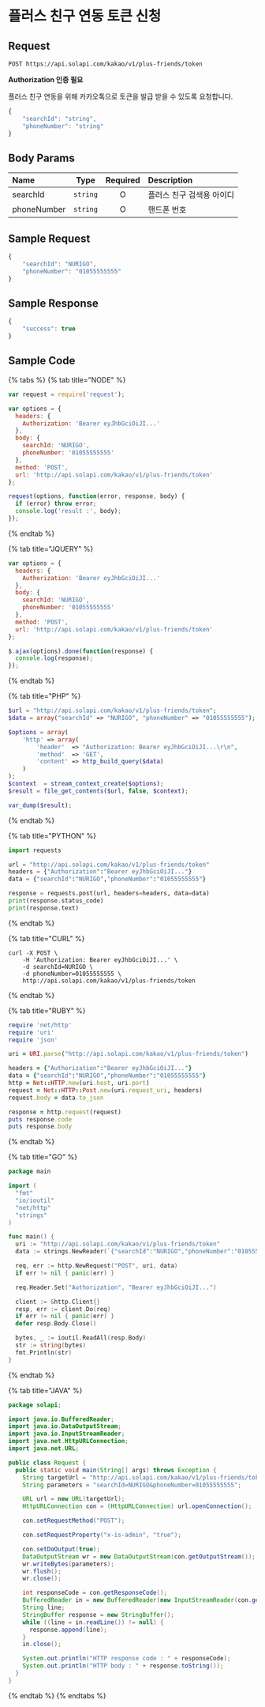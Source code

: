 # 플러스 친구 연동 토큰 신청

## Request

```text
POST https://api.solapi.com/kakao/v1/plus-friends/token
```

**Authorization 인증 필요**

플러스 친구 연동을 위해 카카오톡으로 토큰을 발급 받을 수 있도록 요청합니다.

```javascript
{
    "searchId": "string",
    "phoneNumber": "string"
}
```

## Body Params

| Name | Type | Required | Description |
| :--- | :---: | :---: | :--- |
| searchId | `string` | O | 플러스 친구 검색용 아이디 |
| phoneNumber | `string` | O | 핸드폰 번호 |

## Sample Request

```javascript
{
    "searchId": "NURIGO",
    "phoneNumber": "01055555555"
}
```

## Sample Response

```javascript
{
    "success": true
}
```

## Sample Code

{% tabs %}
{% tab title="NODE" %}
```javascript
var request = require('request');

var options = {
  headers: {
    Authorization: 'Bearer eyJhbGciOiJI...'
  },
  body: {
    searchId: 'NURIGO',
    phoneNumber: '01055555555'
  },
  method: 'POST',
  url: 'http://api.solapi.com/kakao/v1/plus-friends/token'
};

request(options, function(error, response, body) {
  if (error) throw error;
  console.log('result :', body);
});
```
{% endtab %}

{% tab title="JQUERY" %}
```javascript
var options = {
  headers: {
    Authorization: 'Bearer eyJhbGciOiJI...'
  },
  body: {
    searchId: 'NURIGO',
    phoneNumber: '01055555555'
  },
  method: 'POST',
  url: 'http://api.solapi.com/kakao/v1/plus-friends/token'
};

$.ajax(options).done(function(response) {
  console.log(response);
});
```
{% endtab %}

{% tab title="PHP" %}
```php
$url = "http://api.solapi.com/kakao/v1/plus-friends/token";
$data = array("searchId" => "NURIGO", "phoneNumber" => "01055555555");

$options = array(
    'http' => array(
        'header'  => "Authorization: Bearer eyJhbGciOiJI...\r\n",
        'method'  => 'GET',
        'content' => http_build_query($data)
    )
);
$context  = stream_context_create($options);
$result = file_get_contents($url, false, $context);

var_dump($result);
```
{% endtab %}

{% tab title="PYTHON" %}
```python
import requests

url = "http://api.solapi.com/kakao/v1/plus-friends/token"
headers = {"Authorization":"Bearer eyJhbGciOiJI..."}
data = {"searchId":"NURIGO","phoneNumber":"01055555555"}

response = requests.post(url, headers=headers, data=data)
print(response.status_code)
print(response.text)
```
{% endtab %}

{% tab title="CURL" %}
```text
curl -X POST \
    -H 'Authorization: Bearer eyJhbGciOiJI...' \
    -d searchId=NURIGO \
    -d phoneNumber=01055555555 \
    http://api.solapi.com/kakao/v1/plus-friends/token
```
{% endtab %}

{% tab title="RUBY" %}
```ruby
require 'net/http'
require 'uri'
require 'json'

uri = URI.parse("http://api.solapi.com/kakao/v1/plus-friends/token")

headers = {"Authorization":"Bearer eyJhbGciOiJI..."}
data = {"searchId":"NURIGO","phoneNumber":"01055555555"}
http = Net::HTTP.new(uri.host, uri.port)
request = Net::HTTP::Post.new(uri.request_uri, headers)
request.body = data.to_json

response = http.request(request)
puts response.code
puts response.body
```
{% endtab %}

{% tab title="GO" %}
```go
package main

import (
  "fmt"
  "io/ioutil"
  "net/http"
  "strings"
)

func main() {
  uri := "http://api.solapi.com/kakao/v1/plus-friends/token"
  data := strings.NewReader(`{"searchId":"NURIGO","phoneNumber":"01055555555"}`)

  req, err := http.NewRequest("POST", uri, data)
  if err != nil { panic(err) }

  req.Header.Set("Authorization", "Bearer eyJhbGciOiJI...")

  client := &http.Client{}
  resp, err := client.Do(req)
  if err != nil { panic(err) }
  defer resp.Body.Close()

  bytes, _ := ioutil.ReadAll(resp.Body)
  str := string(bytes)
  fmt.Println(str)
}
```
{% endtab %}

{% tab title="JAVA" %}
```java
package solapi;

import java.io.BufferedReader;
import java.io.DataOutputStream;
import java.io.InputStreamReader;
import java.net.HttpURLConnection;
import java.net.URL;

public class Request {
  public static void main(String[] args) throws Exception {
    String targetUrl = "http://api.solapi.com/kakao/v1/plus-friends/token";
    String parameters = "searchId=NURIGO&phoneNumber=01055555555";

    URL url = new URL(targetUrl);
    HttpURLConnection con = (HttpURLConnection) url.openConnection();

    con.setRequestMethod("POST");

    con.setRequestProperty("x-is-admin", "true");

    con.setDoOutput(true);
    DataOutputStream wr = new DataOutputStream(con.getOutputStream());
    wr.writeBytes(parameters);
    wr.flush();
    wr.close();

    int responseCode = con.getResponseCode();
    BufferedReader in = new BufferedReader(new InputStreamReader(con.getInputStream()));
    String line;
    StringBuffer response = new StringBuffer();
    while ((line = in.readLine()) != null) {
      response.append(line);
    }
    in.close();

    System.out.println("HTTP response code : " + responseCode);
    System.out.println("HTTP body : " + response.toString());
  }
}
```
{% endtab %}
{% endtabs %}

